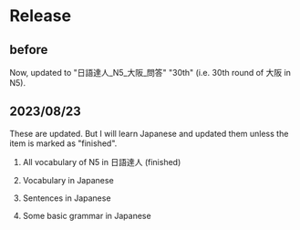 # Release
## before
Now, updated to "日語達人_N5_大阪_問答" "30th" (i.e. 30th round of 大阪 in N5).

## 2023/08/23
These are updated. But I will learn Japanese and updated them unless the item is marked as "finished".

  1. All vocabulary of N5 in 日語達人 (finished)
     
  2. Vocabulary in Japanese
  3. Sentences in Japanese
  4. Some basic grammar  in Japanese

  


